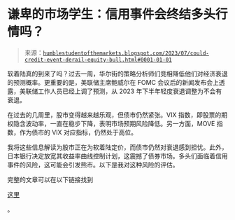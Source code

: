 <!--yml

类别：未分类

日期：2024-05-18 01:26:55

-->

# 谦卑的市场学生：信用事件会终结多头行情吗？

> 来源：[`humblestudentofthemarkets.blogspot.com/2023/07/could-credit-event-derail-equity-bull.html#0001-01-01`](https://humblestudentofthemarkets.blogspot.com/2023/07/could-credit-event-derail-equity-bull.html#0001-01-01)

软着陆真的到来了吗？过去一周，华尔街的策略分析师们竞相降低他们对经济衰退的预测概率。更重要的是，美联储主席鲍威尔在 FOMC 会议后的新闻发布会上透露，美联储工作人员已经上调了预测，从 2023 年下半年轻度衰退调整为不会有衰退。

在过去的几周里，股市变得越来越乐观，但债市仍然紧张。VIX 指数，即股票的期权隐含波动率，一直在稳步下降，表明市场预期风险降低。另一方面，MOVE 指数，作为债市的 VIX 对应指标，仍然处于高位。

我将这些信息解读为股市正在为软着陆定价，而债市仍然对衰退感到担忧。此外，日本银行决定放宽其收益率曲线控制计划，这震撼了债券市场。多头们面临着信用事件的风险，这可能会引发熊市。以下是我对这种风险的评估。

完整的文章可以在以下链接找到

[这里](https://humblestudentofthemarkets.com/2023/07/29/could-a-credit-event-derail-the-equity-bull/)

。
